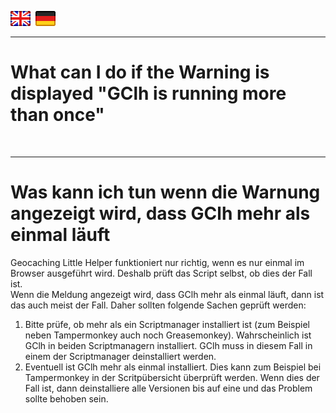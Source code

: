 <a href="#en" title=""><img src="../images/flag_en.png"></a> &nbsp;<a href="#de" title=""><img src="../images/flag_de.png"></a>

---
# What can I do if the Warning is displayed "GClh is running more than once" <a id="en"></a>

<br>

---
# Was kann ich tun wenn die Warnung angezeigt wird, dass GClh mehr als einmal läuft <a id="de"></a>

Geocaching Little Helper funktioniert nur richtig, wenn es nur einmal im Browser ausgeführt wird. Deshalb prüft das 
Script selbst, ob dies der Fall ist.<br>
Wenn die Meldung angezeigt wird, dass GClh mehr als einmal läuft, dann ist das auch meist der Fall. Daher sollten 
folgende Sachen geprüft werden:
<ol>
	<li>
		Bitte prüfe, ob mehr als ein Scriptmanager installiert ist (zum Beispiel neben Tampermonkey auch noch 
		Greasemonkey). Wahrscheinlich ist GClh in beiden Scriptmanagern installiert. GClh muss in diesem Fall in einem 
		der Scriptmanager deinstalliert werden.
	</li>
	<li>
		Eventuell ist GClh mehr als einmal installiert. Dies kann zum Beispiel bei Tampermonkey in der Scritpübersicht 
		überprüft werden. Wenn dies der Fall ist, dann deinstalliere alle Versionen bis auf eine und das Problem 
		sollte behoben sein.
	</li>
</ol>

<br>
